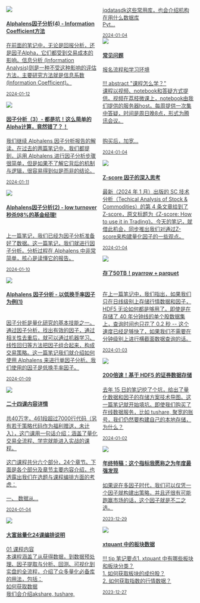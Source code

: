<link href="assets/css/bootstrap.min.4.0.css" rel="stylesheet" />
<link href="assets/css/font-awesome-4.7.0/css/font-awesome.min.css" rel="stylesheet" />
<meta name="viewport" content="width=device-width, initial-scale=1">

<style>
.md-typeset h1,
.md-content__button {
    display: none;
}

.md-typeset hr {
    display: none;
}

.md-sidebar--primary {
    display: none;
}
.md-sidebar--secondary {
    display: none important!;
}

.as-grid {
    display: grid;
    grid-template-columns: repeat(auto-fit, minmax(360px, 1fr));
}



@media (min-width: 768px) { 
    .card-columns {
        column-count: 2;
    }
 }

@media (min-width: 1200px) { 
    .card-columns {
        column-count: 3;
    }
 }

a .card-title {
    color: rgb(55, 58, 60);
}

a .card-text {
    color: rgb(55, 58, 60);
}

a:hover {
    color: inherit;
    text-decoration: inherit;
}

nav a {
    font-size: 0.8rem !important;
    color: white;
}
</style>

<div class="as-grid m-t-md">
<div class="card-columns">
    
<div class="card">
    <a href="blog/2024/01/12/low-turnover-factor-3">
    <img class="card-img-top img-responsive" src="https://source.unsplash.com/random/360x200?food"/>
    <div class="card-body">
        <h4 class="card-title">Alphalens因子分析(4) - Information Coefficient方法</h4>
        <p class="card-text">在前面的笔记中，无论是回报分析，还是因子Alpha，它们都受到交易成本的影响。信息分析 (Information Analysis)则是一种不受这种影响的评估方法，主要研究方法就是信息系数(Information Coefficient)。</p>
        <p class="card-text"><small class="text-muted"><i class="fa fa-calendar"></i>2024-01-12</small></p>
    </div>
    </a>
</div><!--end-card-->


<div class="card">
    <a href="blog/2024/01/11/low-turnover-factor-3">
    <img class="card-img-top img-responsive" src="https://source.unsplash.com/random/360x200?cloud"/>
    <div class="card-body">
        <h4 class="card-title">因子分析（3）- 都是坑！这么简单的Alpha计算，竟然错了？！</h4>
        <p class="card-text">我们继续 Alphalens 因子分析报告的解读。在过去的两篇笔记中，我们都提到，运用 Alphalens 进行因子分析步骤很简单，但是如果不了解它背后的机制与逻辑，很容易得到似是而非的结论。<!--数据精度问题： akshare 是爬虫机制。它的数据来自于财经网站的网页。这些网页是供人阅读用的。因此，它在一些数据显示上，都要进行人性化处理。比如，对换手率，它只保留两位百分数点。对于大市值的沪深 300 而言，它们的换手率平常本来也就在 1%~5%之间波动，这样就引起了数据碰撞 (clash)。它对因子分析究竟有多大的影响不得而知。但是，可以肯定的是，当我们用不同的数据源来进行研究时，得到的结果会有不同。 --><br></p>
        <p class="card-text"><small class="text-muted"><i class="fa fa-calendar"></i>2024-01-11</small></p>
    </div>
    </a>
</div><!--end-card-->


<div class="card">
    <a href="blog/2024/01/10/alphalens-and-low-turnover-factor-2">
    <img class="card-img-top img-responsive" src="https://images.jieyu.ai/images/2024/01/kaiyun.jpg"/>
    <div class="card-body">
        <h4 class="card-title">Alphalens因子分析(2) - low turnover秒杀98%的基金经理!</h4>
        <p class="card-text"><br>上一篇笔记，我们已经为因子分析准备好了数据。这一篇笔记，我们就进行因子分析。分析过程在 Alphalens 中非常简单，核心是读懂它的报告。</p>
        <p class="card-text"><small class="text-muted"><i class="fa fa-calendar"></i>2024-01-10</small></p>
    </div>
    </a>
</div><!--end-card-->


<div class="card">
    <a href="blog/2024/01/09/alphalens-and-low-turnover-factor-1">
    <img class="card-img-top img-responsive" src="https://images.jieyu.ai/images/2024/01/alphalens.jpg?2"/>
    <div class="card-body">
        <h4 class="card-title">Alphalens 因子分析 - 以低换手率因子为例(1)</h4>
        <p class="card-text"><br>因子分析是量化研究的基本技能之一。通过因子分析，找出有效的因子，通过相关性去重后，就可以通过机器学习、线性回归等方法把因子组合起来，构成交易策略。这一篇笔记我们就介绍如何使用 Alphalens 来进行单因子分析。我们使用的因子是低换手率因子。</p>
        <p class="card-text"><small class="text-muted"><i class="fa fa-calendar"></i>2024-01-09</small></p>
    </div>
    </a>
</div><!--end-card-->


<div class="card">
    <a href="/articles/coursea/24lectures/detail">
    <img class="card-img-top img-responsive" src="https://source.unsplash.com/random/360x200?room"/>
    <div class="card-body">
        <h4 class="card-title">二十四课内容详情</h4>
        <p class="card-text">共40万字，461段超过7000行代码（另有若干策略代码作为福利赠送，未计入），这门课用一句话介绍：涵盖了量化交易全流程、学完就能进入实战的课程。<br><br>这门课程共分六个部分，24个章节。下面是各个部分及章节主要内容介绍，也透露出我们在选题与课程编排方面的考虑：<br><br> 一、 数据从...</p>
        <p class="card-text"><small class="text-muted"><i class="fa fa-calendar"></i>2024-01-04</small></p>
    </div>
    </a>
</div><!--end-card-->


<div class="card">
    <a href="/articles/coursea/24lectures/how-the-course-are-composed">
    <img class="card-img-top img-responsive" src="https://source.unsplash.com/random/360x200?girls"/>
    <div class="card-body">
        <h4 class="card-title">大富翁量化24课编排说明</h4>
        <p class="card-text"> 01 课程内容<br>本课程涵盖了从获得数据，到数据预处理、因子提取与分析、回测、可视化到实盘的全流程，介绍了众多量化必备库的用法，包括：<br> 如何获取数据<br>我们会介绍akshare, tushare, jqdatasdk这些常用库，也会介绍机构在用什么数据库<br> Pyt...</p>
        <p class="card-text"><small class="text-muted"><i class="fa fa-calendar"></i>2024-01-04</small></p>
    </div>
    </a>
</div><!--end-card-->


<div class="card">
    <a href="/articles/coursea/24lectures/faq">
    <img class="card-img-top img-responsive" src="https://source.unsplash.com/random/360x200?cats"/>
    <div class="card-body">
        <h4 class="card-title">常见问题</h4>
        <p class="card-text"> 报名流程和学习环境<br><br>!!! abstract "课程怎么学？"<br>    课程以视频、notebook和答疑方式提供。视频在荔枝微课上，notebook由我们提供的服务器host。每周提供一次集中答疑，时间是周日晚8点，形式为腾讯会议。<br><br><br>    购买后，加宽...</p>
        <p class="card-text"><small class="text-muted"><i class="fa fa-calendar"></i>2024-01-04</small></p>
    </div>
    </a>
</div><!--end-card-->


<div class="card">
    <a href="blog/2024/01/04/z-score-as-a-factor">
    <img class="card-img-top img-responsive" src="https://images.jieyu.ai/images/2024/01/normal-dist.jpg"/>
    <div class="card-body">
        <h4 class="card-title">Z-score 因子的深入思考</h4>
        <p class="card-text">最新（2024 年 1 月）出版的 SC 技术分析（Techical Analysis of Stock & Commodities）的第 4 条文章给到了 Z-score，原文标题为《Z-score: How to use it in Trading》。今天的笔记，就借此机会，同步推出我们对通过Z-score来构建量化因子的一些观点。</p>
        <p class="card-text"><small class="text-muted"><i class="fa fa-calendar"></i>2024-01-04</small></p>
    </div>
    </a>
</div><!--end-card-->


<div class="card">
    <a href="blog/2024/01/03/pyarrow-plus-parquet">
    <img class="card-img-top img-responsive" src="https://images.jieyu.ai/images/2024/01/apache-arrow.jpg"/>
    <div class="card-body">
        <h4 class="card-title">存了50TB！pyarrow + parquet</h4>
        <p class="card-text"><br>在上一篇笔记中，我们指出，如果我们只在日线级别上存储行情数据和因子，HDF5 无论如何都是够用了。即使是在存储了 40 年分钟线的单个股数据集上，查询时间也只花了 0.2 秒 -- 这个速度已经足够快了，如果我们不需要在分钟级别上进行横截面数据查询的话。<br></p>
        <p class="card-text"><small class="text-muted"><i class="fa fa-calendar"></i>2024-01-03</small></p>
    </div>
    </a>
</div><!--end-card-->


<div class="card">
    <a href="blog/2024/01/02/save-quote-data-with-hdf5">
    <img class="card-img-top img-responsive" src="https://images.jieyu.ai/images/2023/12/hdf5-book.jpg"/>
    <div class="card-body">
        <h4 class="card-title">200倍速！基于 HDF5 的证券数据存储</h4>
        <p class="card-text">去年 15 日的笔记挖了个坑，给出了量化数据和因子的存储方案技术导图。这一篇笔记就开始填坑。即使我们购买了在线数据服务，比如 tushare, 聚宽的账号，我们仍然要构建自己的本地存储，为什么？</p>
        <p class="card-text"><small class="text-muted"><i class="fa fa-calendar"></i>2024-01-02</small></p>
    </div>
    </a>
</div><!--end-card-->


<div class="card">
    <a href="blog/2023/12/29/connor-rsi-the-best">
    <img class="card-img-top img-responsive" src="https://source.unsplash.com/random/360x200?food"/>
    <div class="card-body">
        <h4 class="card-title">年终特稿：这个指标我愿称之为年度最强发现</h4>
        <p class="card-text">如果说在多因子时代，我们可以仅凭一个因子就构建出策略，并且还很有可能跑赢市场的话，这个因子就是不二之选。</p>
        <p class="card-text"><small class="text-muted"><i class="fa fa-calendar"></i>2023-12-29</small></p>
    </div>
    </a>
</div><!--end-card-->


<div class="card">
    <a href="blog/2023/12/27/qmt-set-sector">
    <img class="card-img-top img-responsive" src="https://images.jieyu.ai/images/2023/12/sector-cloud.jpg?4"/>
    <div class="card-body">
        <h4 class="card-title">xtquant 中的板块数据</h4>
        <p class="card-text">!!! tip 笔记要点1. xtquant 中有哪些板块和板块分类？<br>    1. 如何获取板块的成份股？<br>    2. 如何获取指数的行情数据？</p>
        <p class="card-text"><small class="text-muted"><i class="fa fa-calendar"></i>2023-12-27</small></p>
    </div>
    </a>
</div><!--end-card-->

</div>
</div>


